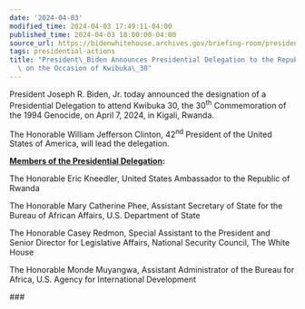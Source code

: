 ```yaml
---
date: '2024-04-03'
modified_time: 2024-04-03 17:49:11-04:00
published_time: 2024-04-03 18:00:00-04:00
source_url: https://bidenwhitehouse.archives.gov/briefing-room/presidential-actions/2024/04/03/president-biden-announces-presidential-delegation-to-the-republic-of-rwanda-on-the-occasion-of-kwibuka-30/
tags: presidential-actions
title: "President\_Biden Announces Presidential Delegation to the Republic of Rwanda\
  \ on the Occasion of Kwibuka\_30"
---
```

 
President Joseph R. Biden, Jr. today announced the designation of a
Presidential Delegation to attend Kwibuka 30, the 30<sup>th</sup>
Commemoration of the 1994 Genocide, on April 7, 2024, in Kigali, Rwanda.

The Honorable William Jefferson Clinton, 42<sup>nd</sup> President of
the United States of America, will lead the delegation.

**<u>Members of the Presidential Delegation</u>:**

The Honorable Eric Kneedler, United States Ambassador to the Republic of
Rwanda

The Honorable Mary Catherine Phee, Assistant Secretary of State for the
Bureau of African Affairs, U.S. Department of State

The Honorable Casey Redmon, Special Assistant to the President and
Senior Director for Legislative Affairs, National Security Council, The
White House

The Honorable Monde Muyangwa, Assistant Administrator of the Bureau for
Africa, U.S. Agency for International Development

\###

